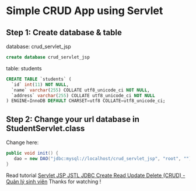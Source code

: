 # Simple CRUD App using Servlet
## Step 1: Create database & table
database: crud_servlet_jsp
```sql
create database crud_servlet_jsp
```
table: students
```sql
CREATE TABLE `students` (
  `id` int(11) NOT NULL,
  `name` varchar(255) COLLATE utf8_unicode_ci NOT NULL,
  `address` varchar(255) COLLATE utf8_unicode_ci NOT NULL
) ENGINE=InnoDB DEFAULT CHARSET=utf8 COLLATE=utf8_unicode_ci;
```
## Step 2: Change your url database in StudentServlet.class
Change here:
```java
public void init() {
   dao = new DAO("jdbc:mysql://localhost/crud_servlet_jsp", "root", "");
}
```
Read tutorial [Servlet JSP JSTL JDBC Create Read Update Delete (CRUD) - Quản lý sinh viên](http://127.0.0.1:4000/2019/10/02/servlet-jsp-jstl-jdbc-example.html)
Thanks for watching !
